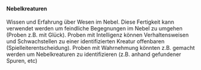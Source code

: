 #### Nebelkreaturen

Wissen und Erfahrung über Wesen im Nebel. Diese Fertigkeit kann verwendet werden um feindliche Begegnungen im Nebel
zu umgehen (Proben z.B. mit Glück). Proben mit Intelligenz können Verhaltensweisen und Schwachstellen zu einer
identifizierten Kreatur offenbaren (Spielleiterentscheidung). Proben mit Wahrnehmung könnten z.B. gemacht werden um
Nebelkreaturen zu identifizieren (z.B. anhand gefundener Spuren, etc)
